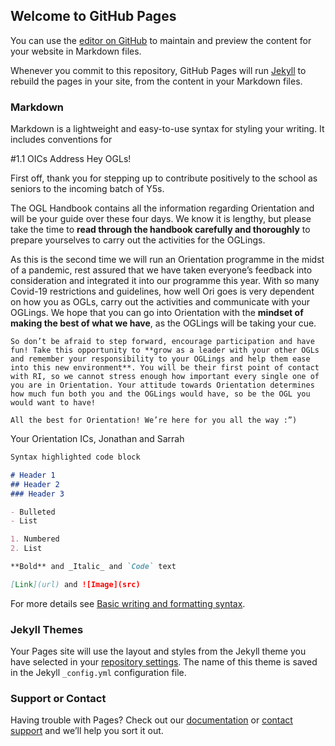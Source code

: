 ## Welcome to GitHub Pages

You can use the [editor on GitHub](https://github.com/sarrahrose04/orientation2022/edit/gh-pages/index.md) to maintain and preview the content for your website in Markdown files.

Whenever you commit to this repository, GitHub Pages will run [Jekyll](https://jekyllrb.com/) to rebuild the pages in your site, from the content in your Markdown files.

### Markdown

Markdown is a lightweight and easy-to-use syntax for styling your writing. It includes conventions for

#1.1 OICs Address
Hey OGLs!

First off, thank you for stepping up to contribute positively to the school as seniors to the incoming batch of Y5s.

The OGL Handbook contains all the information regarding Orientation and will be your guide over these four days. We know it is lengthy, but please take the time to **read through the handbook carefully and thoroughly** to prepare yourselves to carry out the activities for the OGLings. 

As this is the second time we will run an Orientation programme in the midst of a pandemic, rest assured that we have taken everyone’s feedback into consideration and integrated it into our programme this year. With so many Covid-19 restrictions and guidelines, how well Ori goes is very dependent on how you as OGLs, carry out the activities and communicate with your OGLings. We hope that you can go into Orientation with the **mindset of making the best of what we have**, as the OGLings will be taking your cue.

	So don’t be afraid to step forward, encourage participation and have fun! Take this opportunity to **grow as a leader with your other OGLs and remember your responsibility to your OGLings and help them ease into this new environment**. You will be their first point of contact with RI, so we cannot stress enough how important every single one of you are in Orientation. Your attitude towards Orientation determines how much fun both you and the OGLings would have, so be the OGL you would want to have!

	All the best for Orientation! We’re here for you all the way :”) 

Your Orientation ICs,
Jonathan and Sarrah



```markdown
Syntax highlighted code block

# Header 1
## Header 2
### Header 3

- Bulleted
- List

1. Numbered
2. List

**Bold** and _Italic_ and `Code` text

[Link](url) and ![Image](src)
```

For more details see [Basic writing and formatting syntax](https://docs.github.com/en/github/writing-on-github/getting-started-with-writing-and-formatting-on-github/basic-writing-and-formatting-syntax).

### Jekyll Themes

Your Pages site will use the layout and styles from the Jekyll theme you have selected in your [repository settings](https://github.com/sarrahrose04/orientation2022/settings/pages). The name of this theme is saved in the Jekyll `_config.yml` configuration file.

### Support or Contact

Having trouble with Pages? Check out our [documentation](https://docs.github.com/categories/github-pages-basics/) or [contact support](https://support.github.com/contact) and we’ll help you sort it out.
